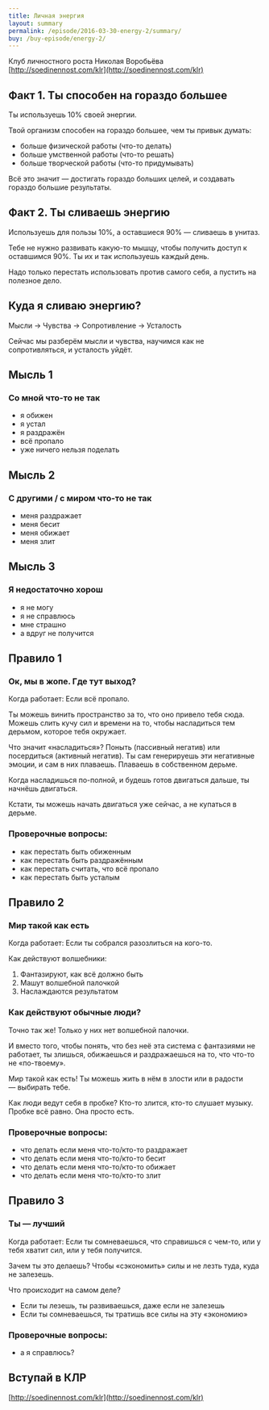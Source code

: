 ```yaml
---
title: Личная энергия
layout: summary
permalink: /episode/2016-03-30-energy-2/summary/
buy: /buy-episode/energy-2/
---
```



Клуб личностного роста Николая Воробьёва  
[http://soedinennost.com/klr](http://soedinennost.com/klr)

## Факт 1. Ты способен на гораздо большее

Ты используешь 10% своей энергии.

Твой организм способен на гораздо большее, чем ты привык думать:

- больше физической работы (что-то делать)
- больше умственной работы (что-то решать)
- больше творческой работы (что-то придумывать)

Всё это значит — достигать гораздо больших целей, и создавать гораздо большие результаты.

## Факт 2. Ты сливаешь энергию

Используешь для пользы 10%, а оставшиеся 90% — сливаешь в унитаз.

Тебе не нужно развивать какую-то мышцу, чтобы получить доступ к оставшимся 90%. Ты их и так используешь каждый день.

Надо только перестать использовать против самого себя, а пустить на полезное дело.

## Куда я сливаю энергию?

Мысли &rarr; Чувства &rarr; Сопротивление &rarr; Усталость

Сейчас мы разберём мысли и чувства, научимся как не сопротивляться, и усталость уйдёт.

## Мысль 1
### Со мной что-то не так

- я обижен
- я устал
- я раздражён
- всё пропало
- уже ничего нельзя поделать

## Мысль 2
### С другими / с миром что-то не так

- меня раздражает
- меня бесит
- меня обижает
- меня злит

## Мысль 3
### Я недостаточно хорош

- я не могу
- я не справлюсь
- мне страшно
- а вдруг не получится

## Правило 1
### Ок, мы в жопе. Где тут выход?

Когда работает: Если всё пропало.

Ты можешь винить пространство за то, что оно привело тебя сюда. Можешь слить кучу сил и времени на то, чтобы насладиться тем дерьмом, которое тебя окружает.

Что значит «насладиться»? Поныть (пассивный негатив) или посердиться (активный негатив). Ты сам генерируешь эти негативные эмоции, и сам в них плаваешь. Плаваешь в собственном дерьме.

Когда насладишься по-полной, и будешь готов двигаться дальше, ты начнёшь двигаться.

Кстати, ты можешь начать двигаться уже сейчас, а не купаться в дерьме.

### Проверочные вопросы:

- как перестать быть обиженным
- как перестать быть раздражённым
- как перестать считать, что всё пропало
- как перестать быть усталым

## Правило 2
### Мир такой как есть

Когда работает: Если ты собрался разозлиться на кого-то.

Как действуют волшебники:

1. Фантазируют, как всё должно быть
2. Машут волшебной палочкой
3. Наслаждаются результатом

### Как действуют обычные люди?

Точно так же! Только у них нет волшебной палочки.

И вместо того, чтобы понять, что без неё эта система с фантазиями не работает, ты злишься, обижаешься и раздражаешься на то, что что-то не «по-твоему».

Мир такой как есть! Ты можешь жить в нём в злости или в радости — выбирать тебе.

Как люди ведут себя в пробке? Кто-то злится, кто-то слушает музыку. Пробке всё равно. Она просто есть.

### Проверочные вопросы:

- что делать если меня что-то/кто-то раздражает
- что делать если меня что-то/кто-то бесит
- что делать если меня что-то/кто-то обижает
- что делать если меня что-то/кто-то злит

## Правило 3
### Ты — лучший

Когда работает: Если ты сомневаешься, что справишься с чем-то, или у тебя хватит сил, или у тебя получится.

Зачем ты это делаешь? Чтобы «сэкономить» силы и не лезть туда, куда не залезешь.

Что происходит на самом деле?

- Если ты лезешь, ты развиваешься, даже если не залезешь
- Если ты сомневаешься, ты тратишь все силы на эту «экономию»

### Проверочные вопросы:

- а я справлюсь?

## Вступай в КЛР

[http://soedinennost.com/klr](http://soedinennost.com/klr)
